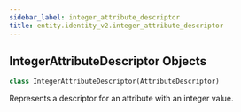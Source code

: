 ```yaml
---
sidebar_label: integer_attribute_descriptor
title: entity.identity_v2.integer_attribute_descriptor
---
```


## IntegerAttributeDescriptor Objects

```python
class IntegerAttributeDescriptor(AttributeDescriptor)
```

Represents a descriptor for an attribute with an integer value.

